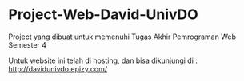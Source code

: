 # Project-Web-David-UnivDO
Project yang dibuat untuk memenuhi Tugas Akhir Pemrograman Web Semester 4

Untuk website ini telah di hosting, dan bisa dikunjungi di : http://davidunivdo.epizy.com/ 
